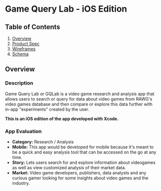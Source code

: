 # Game Query Lab - iOS Edition

## Table of Contents
1. [Overview](#Overview)
1. [Product Spec](#Product-Spec)
1. [Wireframes](#Wireframes)
2. [Schema](#Schema)

## Overview
### Description
Game Query Lab or GQLab is a video game research and analysis app that allows users to search or query for data about video games from RAWG's video games database and then compare or explore this data further with in-app "experiments" created by the user.  

**This is an iOS edition of the app developed with Xcode.**

### App Evaluation
- **Category:** Research / Analysis
- **Mobile:** This app would be developed for mobile because it's meant to be a quick and easy analysis tool that can be accessed on the go at any time.
- **Story:** Lets users search for and explore information about videogames as well as view customized analysis of their market data.
- **Market:** Video game developers, publishers, data analysts and any curious gamer looking for some insights about video games and the industry.

